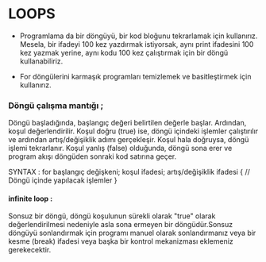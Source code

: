 # LOOPS

- Programlama da bir döngüyü, bir kod bloğunu tekrarlamak için kullanırız. 
Mesela, bir ifadeyi 100 kez yazdırmak istiyorsak, aynı print ifadesini 100 kez yazmak yerine, aynı kodu 100 kez çalıştırmak için bir döngü kullanabiliriz.

- For döngülerini karmaşık programları temizlemek ve basitleştirmek için kullanırız.

### Döngü çalışma mantığı ;

 Döngü başladığında, başlangıç değeri belirtilen değerle başlar. Ardından, koşul değerlendirilir. Koşul doğru (true) ise, döngü içindeki işlemler çalıştırılır ve ardından artış/değişiklik adımı gerçekleşir. Koşul hala doğruysa, döngü işlemi tekrarlanır. Koşul yanlış (false) olduğunda, döngü sona erer ve program akışı döngüden sonraki kod satırına geçer.

SYNTAX : 
 for başlangıç değişkeni; koşul ifadesi; artış/değişiklik ifadesi {
    // Döngü içinde yapılacak işlemler
}


#### infinite loop : 
Sonsuz bir döngü, döngü koşulunun sürekli olarak "true" olarak değerlendirilmesi nedeniyle asla sona ermeyen bir döngüdür.Sonsuz döngüyü sonlandırmak için programı manuel olarak sonlandırmanız veya bir kesme (break) ifadesi veya başka bir kontrol mekanizması eklemeniz gerekecektir.
